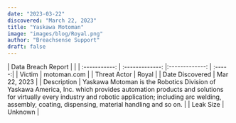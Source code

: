```yaml
---
date: "2023-03-22"
discovered: "March 22, 2023"
title: "Yaskawa Motoman"
image: "images/blog/Royal.png"
author: "Breachsense Support"
draft: false
---
```


| Data Breach Report           |              | 
| :-----------: | :-------------:     |:-------------:    | :-----:|
| Victim      | motoman.com      | 
| Threat Actor      | Royal      | 
| Date Discovered      | Mar 22, 2023      | 
| Description      | Yaskawa Motoman is the Robotics Division of Yaskawa America, Inc. which provides automation products and solutions for virtually every industry and robotic application; including arc welding, assembly, coating, dispensing, material handling and so on.      | 
| Leak Size      | Unknown      | 

